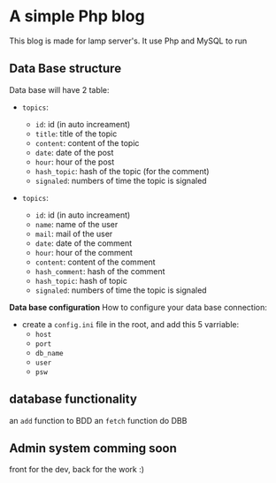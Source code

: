 # A simple Php blog

This blog is made for lamp server's. It use Php and MySQL to run


## Data Base structure

Data base will have 2 table:
- `topics`:
    - `id`: id (in auto increament)
    - `title`: title of the topic 
    - `content`: content of the topic
    - `date`: date of the post
    - `hour`: hour of the post
    - `hash_topic`: hash of the topic (for the comment)
    - `signaled`: numbers of time the topic is signaled

- `topics`:
    - `id`: id (in auto increament)
    - `name`: name of the user
    - `mail`: mail of the user
    - `date`: date of the comment
    - `hour`: hour of the comment
    - `content`: content of the comment
    - `hash_comment`: hash of the comment
    - `hash_topic`: hash of topic
    - `signaled`: numbers of time the topic is signaled


**Data base configuration**
How to configure your data base connection: 
- create a `config.ini` file in the root, and add this 5 varriable:
    - `host`
    - `port`
    - `db_name`
    - `user`
    - `psw`

## database functionality
 an `add` function to BDD
 an `fetch` function do DBB


## Admin system comming soon

front for the dev, back for the work :)